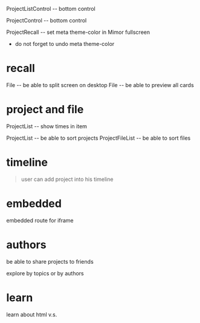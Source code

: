 ProjectListControl -- bottom control

ProjectControl -- bottom control

ProjectRecall -- set meta theme-color in Mimor fullscreen

- do not forget to undo meta theme-color

# recall

File -- be able to split screen on desktop
File -- be able to preview all cards

# project and file

ProjectList -- show times in item

ProjectList -- be able to sort projects
ProjectFileList -- be able to sort files

# timeline

> user can add project into his timeline

# embedded

embedded route for iframe

# authors

be able to share projects to friends

explore by topics or by authors

# learn

learn about html <span> v.s. <div>
